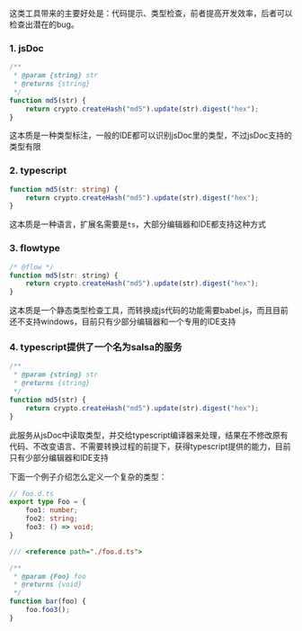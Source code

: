 这类工具带来的主要好处是：代码提示、类型检查，前者提高开发效率，后者可以检查出潜在的bug。

### 1. jsDoc

```js
/**
 * @param {string} str
 * @returns {string}
 */
function md5(str) {
    return crypto.createHash("md5").update(str).digest("hex");
}
```

这本质是一种类型标注，一般的IDE都可以识别jsDoc里的类型，不过jsDoc支持的类型有限

### 2. typescript

```ts
function md5(str: string) {
    return crypto.createHash("md5").update(str).digest("hex");
}
```

这本质是一种语言，扩展名需要是`ts`，大部分编辑器和IDE都支持这种方式

### 3. flowtype

```js
/* @flow */
function md5(str: string) {
    return crypto.createHash("md5").update(str).digest("hex");
}
```

这本质是一个静态类型检查工具，而转换成js代码的功能需要babel.js，而且目前还不支持windows，目前只有少部分编辑器和一个专用的IDE支持

### 4. typescript提供了一个名为salsa的服务

```js
/**
 * @param {string} str
 * @returns {string}
 */
function md5(str) {
    return crypto.createHash("md5").update(str).digest("hex");
}
```

此服务从jsDoc中读取类型，并交给typescript编译器来处理，结果在不修改原有代码、不改变语言、不需要转换过程的前提下，获得typescript提供的能力，目前只有少部分编辑器和IDE支持

下面一个例子介绍怎么定义一个复杂的类型：

```ts
// foo.d.ts
export type Foo = {
    foo1: number;
    foo2: string;
    foo3: () => void;
}
```

```js
/// <reference path="./foo.d.ts">

/**
 * @param {Foo} foo
 * @returns {void}
 */
function bar(foo) {
    foo.foo3();
}
```
